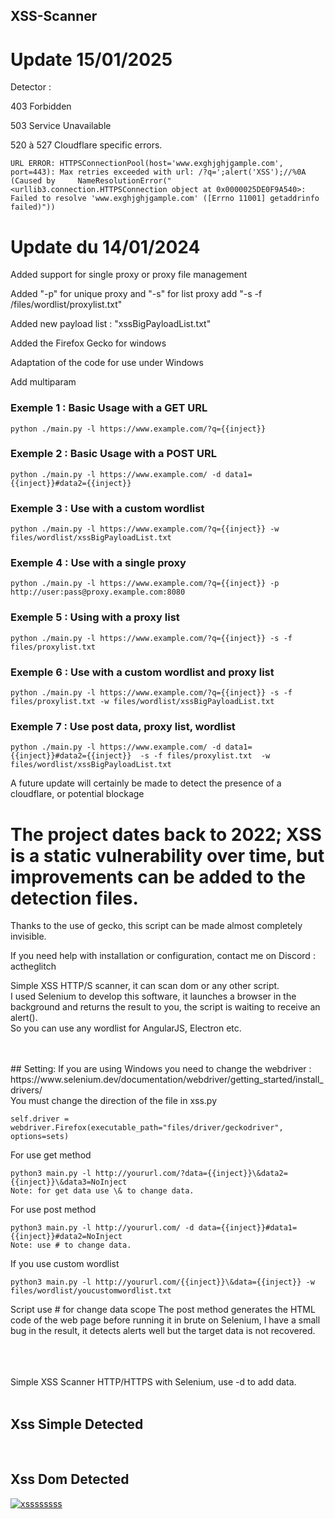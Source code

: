 ## XSS-Scanner

# Update 15/01/2025

Detector :

403 Forbidden

503 Service Unavailable

520 à 527 Cloudflare specific errors.

    URL ERROR: HTTPSConnectionPool(host='www.exghjghjgample.com', port=443): Max retries exceeded with url: /?q=';alert('XSS');//%0A (Caused by     NameResolutionError("<urllib3.connection.HTTPSConnection object at 0x0000025DE0F9A540>: Failed to resolve 'www.exghjghjgample.com' ([Errno 11001] getaddrinfo failed)"))

# Update du 14/01/2024
Added support for single proxy or proxy file management

Added "-p" for unique proxy and "-s" for list proxy add "-s -f /files/wordlist/proxylist.txt"

Added new payload list : "xssBigPayloadList.txt"

Added the Firefox Gecko for windows

Adaptation of the code for use under Windows

Add multiparam

### Exemple 1 : Basic Usage with a GET URL
    python ./main.py -l https://www.example.com/?q={{inject}}

### Exemple 2 : Basic Usage with a POST URL
    python ./main.py -l https://www.example.com/ -d data1={{inject}}#data2={{inject}}

### Exemple 3 : Use with a custom wordlist
    python ./main.py -l https://www.example.com/?q={{inject}} -w files/wordlist/xssBigPayloadList.txt

### Exemple 4 : Use with a single proxy
    python ./main.py -l https://www.example.com/?q={{inject}} -p http://user:pass@proxy.example.com:8080

### Exemple 5 : Using with a proxy list
    python ./main.py -l https://www.example.com/?q={{inject}} -s -f files/proxylist.txt

### Exemple 6 : Use with a custom wordlist and proxy list
    python ./main.py -l https://www.example.com/?q={{inject}} -s -f files/proxylist.txt -w files/wordlist/xssBigPayloadList.txt

### Exemple 7 : Use post data, proxy list, wordlist 
    python ./main.py -l https://www.example.com/ -d data1={{inject}}#data2={{inject}}  -s -f files/proxylist.txt  -w files/wordlist/xssBigPayloadList.txt


A future update will certainly be made to detect the presence of a cloudflare, or potential blockage


# The project dates back to 2022; XSS is a static vulnerability over time, but improvements can be added to the detection files.

Thanks to the use of gecko, this script can be made almost completely invisible.

If you need help with installation or configuration, contact me on Discord : actheglitch

Simple XSS HTTP/S scanner, it can scan dom or any other script. <br>I used Selenium to develop this software, it launches a browser in the background and returns the result to you, the script is waiting to receive an alert(). <br>So you can use any wordlist for AngularJS, Electron etc.<br><br>

<br>
## Setting: 
If you are using Windows you need to change the webdriver : <br>
https://www.selenium.dev/documentation/webdriver/getting_started/install_drivers/<br>
You must change the direction of the file in xss.py<br>
      
    self.driver = webdriver.Firefox(executable_path="files/driver/geckodriver", options=sets)
    
For use get method<br>
      
    python3 main.py -l http://yoururl.com/?data={{inject}}\&data2={{inject}}\&data3=NoInject
    Note: for get data use \& to change data.

For use post method

    python3 main.py -l http://yoururl.com/ -d data={{inject}}#data1={{inject}}#data2=NoInject
    Note: use # to change data.


If you use custom wordlist

    python3 main.py -l http://yoururl.com/{{inject}}\&data={{inject}} -w files/wordlist/youcustomwordlist.txt


Script use # for change data scope
The post method generates the HTML code of the web page before running it in brute on Selenium, 
I have a small bug in the result, it detects alerts well but the target data is not recovered.


<br>
<br><br>
Simple XSS Scanner HTTP/HTTPS with Selenium, use -d to add data.<br><br>

## Xss Simple Detected
<a href='https://postimg.cc/PPSTvjzg' target='_blank'><img src='https://i.postimg.cc/6pX3S67p/Capture-d-cran-2022-01-17-17-30-15.png' border='0' alt=''/></a><br><br>

## Xss Dom Detected
<a href='https://postimg.cc/wtq61jSY' target='_blank'><img src='https://i.postimg.cc/bvbdFGgr/xssssssss.png' border='0' alt='xssssssss'/></a>

<br>
